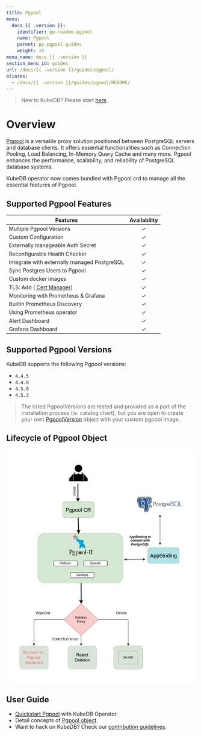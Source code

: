 ```yaml
---
title: Pgpool
menu:
  docs_{{ .version }}:
    identifier: pp-readme-pgpool
    name: Pgpool
    parent: pp-pgpool-guides
    weight: 10
menu_name: docs_{{ .version }}
section_menu_id: guides
url: /docs/{{ .version }}/guides/pgpool/
aliases:
  - /docs/{{ .version }}/guides/pgpool/README/
---
```


> New to KubeDB? Please start [here](/docs/README.md).

# Overview

[Pgpool](https://pgpool.net/) is a versatile proxy solution positioned between PostgreSQL servers and database clients. It offers essential functionalities such as Connection Pooling, Load Balancing, In-Memory Query Cache and many more. Pgpool enhances the performance, scalability, and reliability of PostgreSQL database systems.

KubeDB operator now comes bundled with Pgpool crd to manage all the essential features of Pgpool. 

## Supported Pgpool Features

| Features                                                    | Availability |
|-------------------------------------------------------------|:------------:|
| Multiple Pgpool Versions                                    |   &#10003;   |
| Custom Configuration                                        |   &#10003;   |
| Externally manageable Auth Secret                           |   &#10003;   |
| Reconfigurable Health Checker                               |   &#10003;   |
| Integrate with externally managed PostgreSQL                |   &#10003;   |
| Sync Postgres Users to Pgpool                               |   &#10003;   |
| Custom docker images                                        |   &#10003;   |
| TLS: Add ( [Cert Manager]((https://cert-manager.io/docs/))) |   &#10003;   |
| Monitoring with Prometheus & Grafana                        |   &#10003;   |
| Builtin Prometheus Discovery                                |   &#10003;   |
| Using Prometheus operator                                   |   &#10003;   |
| Alert Dashboard                                             |   &#10003;   |
| Grafana Dashboard                                           |   &#10003;   |

## Supported Pgpool Versions

KubeDB supports the following Pgpool versions:
- `4.4.5`
- `4.4.8`
- `4.5.0`
- `4.5.3`

> The listed PgpoolVersions are tested and provided as a part of the installation process (ie. catalog chart), but you are open to create your own [PgpoolVersion](/docs/guides/pgpool/concepts/catalog.md) object with your custom pgpool image.

## Lifecycle of Pgpool Object

<p align="center">
  <img alt="lifecycle"  src="/docs/images/pgpool/quickstart/lifecycle.png">
</p>

## User Guide

- [Quickstart Pgpool](/docs/guides/pgpool/quickstart/quickstart.md) with KubeDB Operator.
- Detail concepts of [Pgpool object](/docs/guides/pgpool/concepts/pgpool.md).
- Want to hack on KubeDB? Check our [contribution guidelines](/docs/CONTRIBUTING.md).
